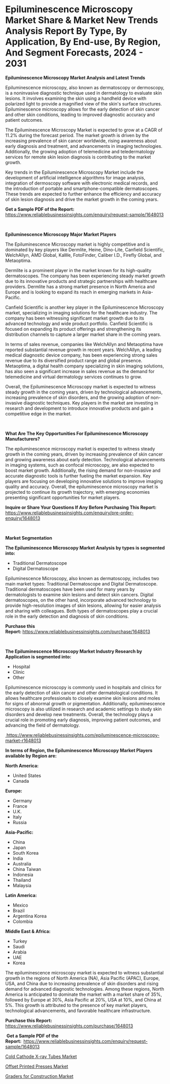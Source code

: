 <p><h1>Epiluminescence Microscopy Market Share & Market New Trends Analysis Report By Type, By Application, By End-use, By Region, And Segment Forecasts, 2024 - 2031</h1></p><p><strong>Epiluminescence Microscopy Market Analysis and Latest Trends</strong></p>
<p><p>Epiluminescence microscopy, also known as dermatoscopy or dermoscopy, is a noninvasive diagnostic technique used in dermatology to evaluate skin lesions. It involves examining the skin using a handheld device with polarized light to provide a magnified view of the skin's surface structures. Epiluminescence microscopy allows for the early detection of skin cancer and other skin conditions, leading to improved diagnostic accuracy and patient outcomes.</p><p>The Epiluminescence Microscopy Market is expected to grow at a CAGR of 11.2% during the forecast period. The market growth is driven by the increasing prevalence of skin cancer worldwide, rising awareness about early diagnosis and treatment, and advancements in imaging technologies. Additionally, the growing adoption of telemedicine and teledermatology services for remote skin lesion diagnosis is contributing to the market growth.</p><p>Key trends in the Epiluminescence Microscopy Market include the development of artificial intelligence algorithms for image analysis, integration of dermoscopy software with electronic medical records, and the introduction of portable and smartphone-compatible dermatoscopes. These trends are expected to further enhance the efficiency and accuracy of skin lesion diagnosis and drive the market growth in the coming years.</p></p>
<p><strong>Get a Sample PDF of the Report:&nbsp;</strong> <a href="https://www.reliablebusinessinsights.com/enquiry/request-sample/1648013">https://www.reliablebusinessinsights.com/enquiry/request-sample/1648013</a></p>
<p>&nbsp;</p>
<p><strong>Epiluminescence Microscopy Major Market Players</strong></p>
<p><p>The Epiluminescence Microscopy market is highly competitive and is dominated by key players like Dermlite, Heine, Dino-Lite, Canfield Scientific, WelchAllyn, AMD Global, KaWe, FotoFinder, Caliber I.D., Firefly Global, and Metaoptima. </p><p>Dermlite is a prominent player in the market known for its high-quality dermatoscopes. The company has been experiencing steady market growth due to its innovative products and strategic partnerships with healthcare providers. Dermlite has a strong market presence in North America and Europe and is looking to expand its reach in emerging markets in Asia-Pacific.</p><p>Canfield Scientific is another key player in the Epiluminescence Microscopy market, specializing in imaging solutions for the healthcare industry. The company has been witnessing significant market growth due to its advanced technology and wide product portfolio. Canfield Scientific is focused on expanding its product offerings and strengthening its distribution channels to capture a larger market share in the coming years.</p><p>In terms of sales revenue, companies like WelchAllyn and Metaoptima have reported substantial revenue growth in recent years. WelchAllyn, a leading medical diagnostic device company, has been experiencing strong sales revenue due to its diversified product range and global presence. Metaoptima, a digital health company specializing in skin imaging solutions, has also seen a significant increase in sales revenue as the demand for telemedicine and virtual dermatology services continues to grow.</p><p>Overall, the Epiluminescence Microscopy market is expected to witness steady growth in the coming years, driven by technological advancements, increasing prevalence of skin disorders, and the growing adoption of non-invasive diagnostic techniques. Key players in the market are investing in research and development to introduce innovative products and gain a competitive edge in the market.</p></p>
<p>&nbsp;</p>
<p><strong>What Are The Key Opportunities For Epiluminescence Microscopy Manufacturers?</strong></p>
<p><p>The epiluminescence microscopy market is expected to witness steady growth in the coming years, driven by increasing prevalence of skin cancer and growing awareness about early detection. Technological advancements in imaging systems, such as confocal microscopy, are also expected to boost market growth. Additionally, the rising demand for non-invasive and accurate diagnostic tools is further fueling the market expansion. Key players are focusing on developing innovative solutions to improve imaging quality and accuracy. Overall, the epiluminescence microscopy market is projected to continue its growth trajectory, with emerging economies presenting significant opportunities for market players.</p></p>
<p><strong>Inquire or Share Your Questions If Any Before Purchasing This Report:</strong> <a href="https://www.reliablebusinessinsights.com/enquiry/pre-order-enquiry/1648013">https://www.reliablebusinessinsights.com/enquiry/pre-order-enquiry/1648013</a></p>
<p>&nbsp;</p>
<p><strong>Market Segmentation</strong></p>
<p><strong>The Epiluminescence Microscopy Market Analysis by types is segmented into:</strong></p>
<p><ul><li>Traditional Dermatoscope</li><li>Digital Dermatoscope</li></ul></p>
<p><p>Epiluminescence Microscopy, also known as dermatoscopy, includes two main market types: Traditional Dermatoscope and Digital Dermatoscope. Traditional dermatoscopes have been used for many years by dermatologists to examine skin lesions and detect skin cancers. Digital dermatoscopes, on the other hand, incorporate advanced technology to provide high-resolution images of skin lesions, allowing for easier analysis and sharing with colleagues. Both types of dermatoscopes play a crucial role in the early detection and diagnosis of skin conditions.</p></p>
<p><strong>Purchase this Report:&nbsp;</strong><a href="https://www.reliablebusinessinsights.com/purchase/1648013">https://www.reliablebusinessinsights.com/purchase/1648013</a></p>
<p>&nbsp;</p>
<p><strong>The Epiluminescence Microscopy Market Industry Research by Application is segmented into:</strong></p>
<p><ul><li>Hospital</li><li>Clinic</li><li>Other</li></ul></p>
<p><p>Epiluminescence microscopy is commonly used in hospitals and clinics for the early detection of skin cancer and other dermatological conditions. It allows healthcare professionals to closely examine skin lesions and moles for signs of abnormal growth or pigmentation. Additionally, epiluminescence microscopy is also utilized in research and academic settings to study skin disorders and develop new treatments. Overall, the technology plays a crucial role in promoting early diagnosis, improving patient outcomes, and advancing the field of dermatology.</p></p>
<p><a href="https://www.reliablebusinessinsights.com/epiluminescence-microscopy-market-r1648013">&nbsp;https://www.reliablebusinessinsights.com/epiluminescence-microscopy-market-r1648013</a></p>
<p><strong>In terms of Region, the Epiluminescence Microscopy Market Players available by Region are:</strong></p>
<p>
    <p> <strong> North America: </strong>
        <ul>
            <li>United States</li>
            <li>Canada</li>
        </ul>
        </p> 
    <p> <strong> Europe: </strong>
        <ul>
            <li>Germany</li>
            <li>France</li>
            <li>U.K.</li>
            <li>Italy</li>
            <li>Russia</li>
        </ul>
        </p> 
    <p> <strong> Asia-Pacific: </strong>
        <ul>
            <li>China</li>
            <li>Japan</li>
            <li>South Korea</li>
            <li>India</li>
            <li>Australia</li>
            <li>China Taiwan</li>
            <li>Indonesia</li>
            <li>Thailand</li>
            <li>Malaysia</li>
        </ul>
        </p> 
    <p> <strong> Latin America: </strong>
        <ul>
            <li>Mexico</li>
            <li>Brazil</li>
            <li>Argentina Korea</li>
            <li>Colombia</li>
        </ul>
        </p> 
    <p> <strong> Middle East & Africa: </strong>
        <ul>
            <li>Turkey</li>
            <li>Saudi</li>
            <li>Arabia</li>
            <li>UAE</li>
            <li>Korea</li>
        </ul>
    </p>
    </p>
<p><p>The epiluminescence microscopy market is expected to witness substantial growth in the regions of North America (NA), Asia Pacific (APAC), Europe, USA, and China due to increasing prevalence of skin disorders and rising demand for advanced diagnostic technologies. Among these regions, North America is anticipated to dominate the market with a market share of 35%, followed by Europe at 30%, Asia Pacific at 20%, USA at 10%, and China at 5%. This growth is attributed to the presence of key market players, technological advancements, and favorable healthcare infrastructure.</p></p>
<p><strong>Purchase this Report: </strong><a href="https://www.reliablebusinessinsights.com/purchase/1648013">https://www.reliablebusinessinsights.com/purchase/1648013</a></p>
<p>&nbsp;<strong>Get a Sample PDF of the Report:&nbsp;&nbsp;</strong><a href="https://www.reliablebusinessinsights.com/enquiry/request-sample/1648013">https://www.reliablebusinessinsights.com/enquiry/request-sample/1648013</a></p>
<p><strong></strong></p>
<p><p><a href="https://github.com/brenzgnarento/Market-Research-Report-List-3/blob/main/cold-cathode-x-ray-tubes-market.md">Cold Cathode X-ray Tubes Market</a></p><p><a href="https://github.com/MyrtisWest1/Market-Research-Report-List-1/blob/main/offset-printed-presses-market.md">Offset Printed Presses Market</a></p><p><a href="https://github.com/LaceyZemlak1/Market-Research-Report-List-1/blob/main/graders-for-construction-market.md">Graders for Construction Market</a></p></p>
